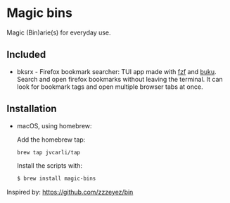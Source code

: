 # Magic bins

Magic (Bin)arie(s) for everyday use.

## Included

* bksrx - Firefox bookmark searcher: TUI app made with [fzf](https://github.com/junegunn/fzf) and [buku](https://github.com/jarun/buku). Search and open firefox bookmarks without leaving the terminal. It can look for bookmark tags and open multiple browser tabs at once.

## Installation

  * macOS, using homebrew:

    Add the homebrew tap:

    ```bash
    brew tap jvcarli/tap
    ```
    Install the scripts with:

    ```bash
    $ brew install magic-bins
    ```
Inspired by: https://github.com/zzzeyez/bin
